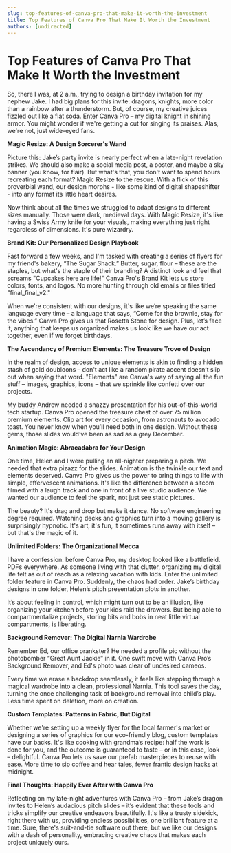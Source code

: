 ```yaml
---
slug: top-features-of-canva-pro-that-make-it-worth-the-investment
title: Top Features of Canva Pro That Make It Worth the Investment
authors: [undirected]
---
```


# Top Features of Canva Pro That Make It Worth the Investment

So, there I was, at 2 a.m., trying to design a birthday invitation for my nephew Jake. I had big plans for this invite: dragons, knights, more color than a rainbow after a thunderstorm. But, of course, my creative juices fizzled out like a flat soda. Enter Canva Pro – my digital knight in shining armor. You might wonder if we're getting a cut for singing its praises. Alas, we're not, just wide-eyed fans.

**Magic Resize: A Design Sorcerer's Wand**

Picture this: Jake’s party invite is nearly perfect when a late-night revelation strikes. We should also make a social media post, a poster, and maybe a sky banner (you know, for flair). But what's that, you don't want to spend hours recreating each format? Magic Resize to the rescue. With a flick of this proverbial wand, our design morphs - like some kind of digital shapeshifter - into any format its little heart desires.

Now think about all the times we struggled to adapt designs to different sizes manually. Those were dark, medieval days. With Magic Resize, it's like having a Swiss Army knife for your visuals, making everything just right regardless of dimensions. It's pure wizardry.

**Brand Kit: Our Personalized Design Playbook**

Fast forward a few weeks, and I'm tasked with creating a series of flyers for my friend's bakery, “The Sugar Shack.” Butter, sugar, flour – these are the staples, but what's the staple of their branding? A distinct look and feel that screams "Cupcakes here are life!" Canva Pro's Brand Kit lets us store colors, fonts, and logos. No more hunting through old emails or files titled "final_final_v2."

When we're consistent with our designs, it's like we’re speaking the same language every time – a language that says, “Come for the brownie, stay for the vibes.” Canva Pro gives us that Rosetta Stone for design. Plus, let’s face it, anything that keeps us organized makes us look like we have our act together, even if we forget birthdays.

**The Ascendancy of Premium Elements: The Treasure Trove of Design**

In the realm of design, access to unique elements is akin to finding a hidden stash of gold doubloons – don't act like a random pirate accent doesn’t slip out when saying that word. "Elements" are Canva's way of saying all the fun stuff – images, graphics, icons – that we sprinkle like confetti over our projects.

My buddy Andrew needed a snazzy presentation for his out-of-this-world tech startup. Canva Pro opened the treasure chest of over 75 million premium elements. Clip art for every occasion, from astronauts to avocado toast. You never know when you’ll need both in one design. Without these gems, those slides would’ve been as sad as a grey December.

**Animation Magic: Abracadabra for Your Design**

One time, Helen and I were pulling an all-nighter preparing a pitch. We needed that extra pizazz for the slides. Animation is the twinkle our text and elements deserved. Canva Pro gives us the power to bring things to life with simple, effervescent animations. It's like the difference between a sitcom filmed with a laugh track and one in front of a live studio audience. We wanted our audience to feel the spark, not just see static pictures.

The beauty? It's drag and drop but make it dance. No software engineering degree required. Watching decks and graphics turn into a moving gallery is surprisingly hypnotic. It's art, it's fun, it sometimes runs away with itself – but that's the magic of it.

**Unlimited Folders: The Organizational Mecca**

I have a confession: before Canva Pro, my desktop looked like a battlefield. PDFs everywhere. As someone living with that clutter, organizing my digital life felt as out of reach as a relaxing vacation with kids. Enter the unlimited folder feature in Canva Pro. Suddenly, the chaos had order. Jake’s birthday designs in one folder, Helen’s pitch presentation plots in another.

It’s about feeling in control, which might turn out to be an illusion, like organizing your kitchen before your kids raid the drawers. But being able to compartmentalize projects, storing bits and bobs in neat little virtual compartments, is liberating.

**Background Remover: The Digital Narnia Wardrobe**

Remember Ed, our office prankster? He needed a profile pic without the photobomber “Great Aunt Jackie” in it. One swift move with Canva Pro’s Background Remover, and Ed's photo was clear of undesired cameos. 

Every time we erase a backdrop seamlessly, it feels like stepping through a magical wardrobe into a clean, professional Narnia. This tool saves the day, turning the once challenging task of background removal into child’s play. Less time spent on deletion, more on creation.

**Custom Templates: Patterns in Fabric, But Digital**

Whether we're setting up a weekly flyer for the local farmer's market or designing a series of graphics for our eco-friendly blog, custom templates have our backs. It's like cooking with grandma’s recipe: half the work is done for you, and the outcome is guaranteed to taste – or in this case, look – delightful. Canva Pro lets us save our prefab masterpieces to reuse with ease. More time to sip coffee and hear tales, fewer frantic design hacks at midnight.

**Final Thoughts: Happily Ever After with Canva Pro**

Reflecting on my late-night adventures with Canva Pro – from Jake’s dragon invites to Helen’s audacious pitch slides – it’s evident that these tools and tricks simplify our creative endeavors beautifully. It's like a trusty sidekick, right there with us, providing endless possibilities, one brilliant feature at a time. Sure, there's suit-and-tie software out there, but we like our designs with a dash of personality, embracing creative chaos that makes each project uniquely ours.